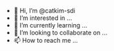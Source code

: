 - 👋 Hi, I’m @catkim-sdi
- 👀 I’m interested in ...
- 🌱 I’m currently learning ...
- 💞️ I’m looking to collaborate on ...
- 📫 How to reach me ...

<!---
catkim-sdi/catkim-sdi is a ✨ special ✨ repository because its `README.md` (this file) appears on your GitHub profile.
You can click the Preview link to take a look at your changes.
--->
